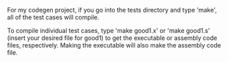For my codegen project, if you go into the tests directory and type 'make', all of the test cases will compile.

To compile individual test cases, type 'make good1.x' or 'make good1.s' (insert your desired file for good1) to get the executable or assembly code files, respectively. Making the executable will also make the assembly code file.
